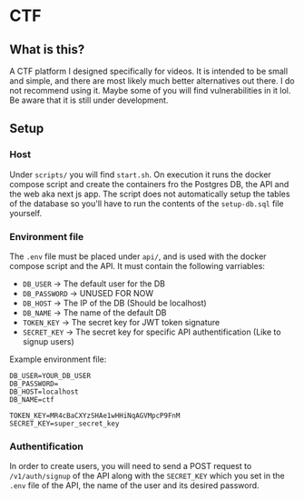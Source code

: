# CTF

## What is this?

A CTF platform I designed specifically for videos. It is intended to be small and simple, and there are most likely much better alternatives out there. I do not recommend using it. Maybe some of you will find vulnerabilities in it lol. Be aware that it is still under development.

## Setup

### Host

Under `scripts/` you will find `start.sh`. On execution it runs the docker compose script and create the containers fro the Postgres DB, the API and the web aka next js app. The script does not automatically setup the tables of the database so you'll have to run the contents of the `setup-db.sql` file yourself. 

### Environment file

The `.env` file must be placed under `api/`, and is used with the docker compose script and the API. It must contain the following varriables:
- `DB_USER` -> The default user for the DB
- `DB_PASSWORD` -> UNUSED FOR NOW
- `DB_HOST` -> The IP of the DB (Should be localhost)
- `DB_NAME` -> The name of the default DB
- `TOKEN_KEY` -> The secret key for JWT token signature
- `SECRET_KEY` -> The secret key for specific API authentification (Like to signup users)

Example environment file:
```
DB_USER=YOUR_DB_USER
DB_PASSWORD=
DB_HOST=localhost
DB_NAME=ctf

TOKEN_KEY=MR4cBaCXYzSHAe1wHHiNqAGVMpcP9FnM
SECRET_KEY=super_secret_key
```

### Authentification

In order to create users, you will need to send a POST request to `/v1/auth/signup` of the API along with the `SECRET_KEY` which you set in the `.env` file of the API, the name of the user and its desired password.